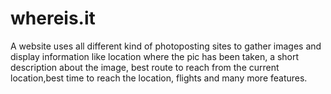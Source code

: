 whereis.it
==========
A website uses all different kind of photoposting sites to gather images and display information like location where the pic has been taken, a short description about the image, best route to reach from the current location,best time to reach the location, flights and many more features.
